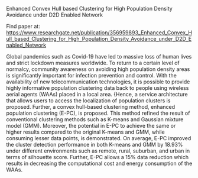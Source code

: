 Enhanced Convex Hull based Clustering for High Population Density Avoidance under D2D Enabled Network

Find paper at: https://www.researchgate.net/publication/356959893_Enhanced_Convex_Hull_based_Clustering_for_High_Population_Density_Avoidance_under_D2D_Enabled_Network

Global pandemics such as Covid-19 have led to massive loss of human lives and strict lockdown measures worldwide.
To return to a certain level of normalcy, community awareness on avoiding high population density areas is significantly important for infection prevention and control.
With the availability of new telecommunication technologies, it is possible to provide highly informative population clustering data back to people using wireless aerial agents (WAAs) placed in a local area. {Hence, a service architecture that allows users to access the localization of population clusters is proposed. Further, a convex hull-based clustering method, enhanced population clustering (E-PC), is proposed. This method refined the result of conventional clustering methods such as K-means and Gaussian mixture model (GMM). Moreover, the potential in E-PC to achieve the same or higher results compared to the original K-means and GMM, while consuming lesser data points, is demonstrated. On average, E-PC improved the cluster detection performance in both K-means and GMM by 18.93% under different environments such as remote, rural, suburban, and urban in terms of silhouette score. 
Further, E-PC allows a 15% data reduction which results in decreasing the computational cost and energy consumption of the WAAs.
